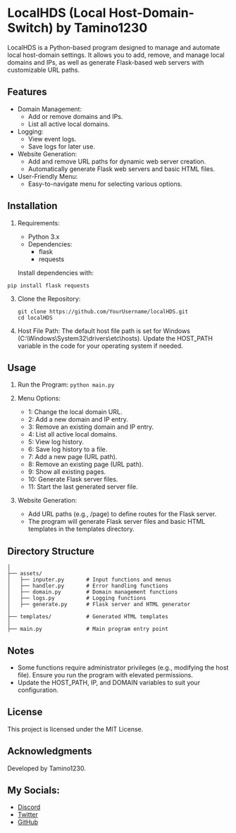 # LocalHDS (Local Host-Domain-Switch) by Tamino1230

LocalHDS is a Python-based program designed to manage and automate local host-domain settings. It allows you to add, remove, and manage local domains and IPs, as well as generate Flask-based web servers with customizable URL paths.

## Features

- Domain Management:
  - Add or remove domains and IPs.
  - List all active local domains.
- Logging:
  - View event logs.
  - Save logs for later use.
- Website Generation:
  - Add and remove URL paths for dynamic web server creation.
  - Automatically generate Flask web servers and basic HTML files.
- User-Friendly Menu:
  - Easy-to-navigate menu for selecting various options.

## Installation

1. Requirements:
   - Python 3.x
   - Dependencies:
     - flask
     - requests

   Install dependencies with:
  ```
  pip install flask requests
  ```

3. Clone the Repository:
   ```
   git clone https://github.com/YourUsername/localHDS.git
   cd localHDS
   ```

4. Host File Path:
   The default host file path is set for Windows (C:\Windows\System32\drivers\etc\hosts). Update the HOST_PATH variable in the code for your operating system if needed.

## Usage

1. Run the Program:
   ```python main.py```

2. Menu Options:
   - 1: Change the local domain URL.
   - 2: Add a new domain and IP entry.
   - 3: Remove an existing domain and IP entry.
   - 4: List all active local domains.
   - 5: View log history.
   - 6: Save log history to a file.
   - 7: Add a new page (URL path).
   - 8: Remove an existing page (URL path).
   - 9: Show all existing pages.
   - 10: Generate Flask server files.
   - 11: Start the last generated server file.

3. Website Generation:
   - Add URL paths (e.g., /page) to define routes for the Flask server.
   - The program will generate Flask server files and basic HTML templates in the templates directory.

## Directory Structure

```localHDS/
│
├── assets/
│   ├── inputer.py       # Input functions and menus
│   ├── handler.py       # Error handling functions
│   ├── domain.py        # Domain management functions
│   ├── logs.py          # Logging functions
│   ├── generate.py      # Flask server and HTML generator
│
├── templates/           # Generated HTML templates
│
├── main.py              # Main program entry point
```

## Notes

- Some functions require administrator privileges (e.g., modifying the host file). Ensure you run the program with elevated permissions.
- Update the HOST_PATH, IP, and DOMAIN variables to suit your configuration.

## License

This project is licensed under the MIT License.

## Acknowledgments

Developed by Tamino1230.

## My Socials:
- [Discord](https://discord.com/users/702893526303637604)
- [Twitter](https://twitter.com/NukeTamino)
- [GitHub](https://github.com/tamino1230)
